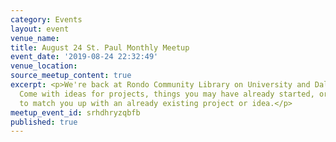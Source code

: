 ```yaml
---
category: Events
layout: event
venue_name:
title: August 24 St. Paul Monthly Meetup
event_date: '2019-08-24 22:32:49'
venue_location:
source_meetup_content: true
excerpt: <p>We're back at Rondo Community Library on University and Dale in St. Paul!
  Come with ideas for projects, things you may have already started, or we'll try
  to match you up with an already existing project or idea.</p>
meetup_event_id: srhdhryzqbfb
published: true
---
```

